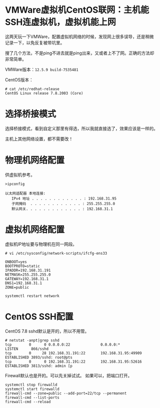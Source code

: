 VMWare虚拟机CentOS联网：主机能SSH连虚拟机，虚拟机能上网
====
这两天玩一下VMWare，配置虚拟机网络的时候，发现网上很多误导，还是稍微记录一下，以免反复被带坑里。

搜了几个方法，不是ping不进去就是ping出来，又或者上不了网。正确的方法却非常简单。

VMWare版本：`12.5.9 build-7535481`

CentOS版本：
```
# cat /etc/redhat-release
CentOS Linux release 7.8.2003 (Core)
```
# 选择桥接模式
选择桥接模式，看到自定义那里有得选，所以我就直接选了，效果应该是一样的。

主机上其他网络设置，都不需要改！

# 物理机网络配置
供虚拟机参考。
```
>ipconfig

以太网适配器 本地连接:
   IPv4 地址 . . . . . . . . . . . . : 192.168.31.95
   子网掩码  . . . . . . . . . . . . : 255.255.255.0
   默认网关. . . . . . . . . . . . . : 192.168.31.1
```
# 虚拟机网络配置
虚拟机IP地址要与物理机在同一网段。
```
# vi /etc/sysconfig/network-scripts/ifcfg-ens33
```
```
ONBOOT=yes
BOOTPROTO=static
IPADDR=192.168.31.191
NETMASK=255.255.255.0
GATEWAY=192.168.31.1
DNS1=192.168.31.1
ZONE=public
```

```
systemctl restart network
```

# CentOS SSH配置
CentOS 7.8 sshd默认是开的，所以不用管。
```
# netstat -anpt|grep sshd
tcp        0      0 0.0.0.0:22              0.0.0.0:*               LISTEN      866/sshd
tcp        0     28 192.168.31.191:22       192.168.31.95:49909     ESTABLISHED 3893/sshd: root@pts
tcp        0      0 192.168.31.191:22       192.168.31.95:52616     ESTABLISHED 3813/sshd: admin [p
```
Firewall默认也是开的。可以先关掉试试。
如果可以，把端口打开。
```
systemctl stop firewalld
systemctl start firewalld
firewall-cmd --zone=public --add-port=22/tcp --permanent
firewall-cmd --list-ports
firewall-cmd --reload
```
